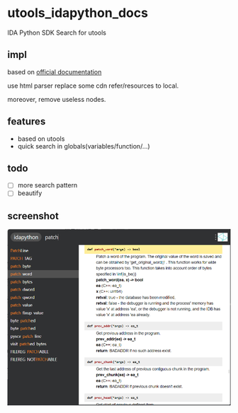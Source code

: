 # utools_idapython_docs

IDA Python SDK Search for utools

## impl

based on [official documentation](https://hex-rays.com/wp-content/static/products/ida/support/idapython_docs/)

use html parser replace some cdn refer/resources to local.

moreover, remove useless nodes.

## features

- based on utools
- quick search in globals(variables/function/...)

## todo

- [ ] more search pattern
- [ ] beautify

## screenshot

![](screenshot.png)
